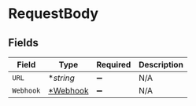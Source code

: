 # RequestBody


## Fields

| Field                      | Type                       | Required                   | Description                |
| -------------------------- | -------------------------- | -------------------------- | -------------------------- |
| `URL`                      | **string*                  | :heavy_minus_sign:         | N/A                        |
| `Webhook`                  | [*Webhook](..//webhook.md) | :heavy_minus_sign:         | N/A                        |